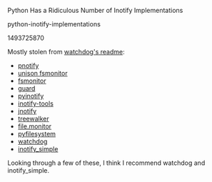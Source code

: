 Python Has a Ridiculous Number of Inotify Implementations

python-inotify-implementations

1493725870

Mostly stolen from [watchdog's readme](https://github.com/gorakhargosh/watchdog#why-watchdog):

- [pnotify](http://mark.heily.com/pnotify)
- [unison fsmonitor](https://webdav.seas.upenn.edu/viewvc/unison/trunk/src/fsmonitor.py?view=markup&pathrev=471)
- [fsmonitor]( http://github.com/shaurz/fsmonitor)
- [guard](http://github.com/guard/guard)
- [pyinotify](http://github.com/seb-m/pyinotify)
- [inotify-tools](http://github.com/rvoicilas/inotify-tools)
- [jnotify](http://jnotify.sourceforge.net/)
- [treewalker](http://github.com/jbd/treewatcher)
- [file.monitor]( http://github.com/pke/file.monitor)
- [pyfilesystem](http://code.google.com/p/pyfilesystem)
- [watchdog](https://github.com/gorakhargosh/watchdog)
- [inotify_simple](https://github.com/chrisjbillington/inotify_simple)

Looking through a few of these, I think I recommend watchdog and inotify_simple.
